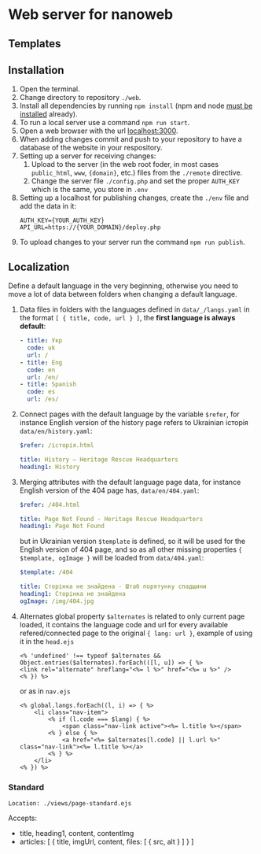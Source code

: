 # Web server for nanoweb

## Templates

## Installation

1. Open the terminal.
1. Change directory to repository `./web`.
1. Install all dependencies by running `npm install` (npm and node [must be installed](https://docs.npmjs.com/downloading-and-installing-node-js-and-npm) already).
1. To run a local server use a command `npm run start`.
1. Open a web browser with the url [localhost:3000](http://localhost:3000).
1. When adding changes commit and push to your repository to have a database of the website in your respository.
1. Setting up a server for receiving changes:
    1. Upload to the server (in the web root foder, in most cases `public_html`, `www`, `{domain}`, etc.) files from the `./remote` directive.
    1. Change the server file `./config.php` and set the proper `AUTH_KEY` which is the same, you store in `.env`
1. Setting up a localhost for publishing changes, create the `./env` file and add the data in it:
    ```env
    AUTH_KEY={YOUR_AUTH_KEY}
    API_URL=https://{YOUR_DOMAIN}/deploy.php
    ```
1. To upload changes to your server run the command `npm run publish`.

## Localization

Define a default language in the very beginning, otherwise you need to move a lot of data between folders when changing a default language.

1. Data files in folders with the languages defined in `data/_/langs.yaml` in the format `[ { title, code, url } ]`, the **first language is always default**:
    ```yaml
    - title: Укр
      code: uk
      url: /
    - title: Eng
      code: en
      url: /en/
    - title: Spanish
      code: es
      url: /es/
    ```
1. Connect pages with the default language by the variable `$refer`, for instance English version of the history page refers to Ukrainian історія `data/en/history.yaml`:
    ```yaml
    $refer: /історія.html

    title: History – Heritage Rescue Headquarters
    heading1: History
    ```
1. Merging attributes with the default language page data, for instance English version of the 404 page has, `data/en/404.yaml`:
    ```yaml
    $refer: /404.html

    title: Page Not Found - Heritage Rescue Headquarters
    heading1: Page Not Found
    ```
    but in Ukrainian version `$template` is defined, so it will be used for the English version of 404 page, and so as all other missing properties `{ $template, ogImage }` will be loaded from `data/404.yaml`:
    ```yaml
    $template: /404

    title: Сторінка не знайдена - Штаб порятунку спадщини
    heading1: Сторінка не знайдена
    ogImage: /img/404.jpg
    ```
1. Alternates global property `$alternates` is related to only current page loaded, it contains the language code and url for every available refered/connected page to the original `{ lang: url }`, example of using it in the `head.ejs`
    ```ejs
    <% 'undefined' !== typeof $alternates && Object.entries($alternates).forEach(([l, u]) => { %>
    <link rel="alternate" hreflang="<%= l %>" href="<%= u %>" />
    <% }) %>
    ```
    or as in `nav.ejs`
    ```ejs
    <% global.langs.forEach((l, i) => { %>
        <li class="nav-item">
            <% if (l.code === $lang) { %>
                <span class="nav-link active"><%= l.title %></span>
            <% } else { %>
                <a href="<%= $alternates[l.code] || l.url %>" class="nav-link"><%= l.title %></a>
            <% } %>
        </li>
    <% }) %>
    ```


### Standard
```
Location: ./views/page-standard.ejs
```

Accepts:
- title, heading1, content, contentImg
- articles: [ { title, imgUrl, content, files: [ { src, alt } ] } ]